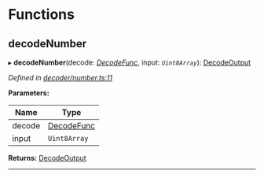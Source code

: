 

# Functions

<a id="decodenumber"></a>

##  decodeNumber

▸ **decodeNumber**(decode: *[DecodeFunc](_decoder_types_.md#decodefunc)*, input: *`Uint8Array`*): [DecodeOutput](_decoder_types_.md#decodeoutput)

*Defined in [decoder/number.ts:11](https://github.com/polkadot-js/common/blob/364a5d9/packages/util-rlp/src/decoder/number.ts#L11)*

**Parameters:**

| Name | Type |
| ------ | ------ |
| decode | [DecodeFunc](_decoder_types_.md#decodefunc) |
| input | `Uint8Array` |

**Returns:** [DecodeOutput](_decoder_types_.md#decodeoutput)

___

